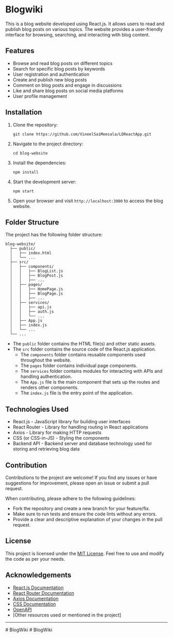 # Blogwiki
This is a blog website developed using React.js. It allows users to read and publish blog posts on various topics. The website provides a user-friendly interface for browsing, searching, and interacting with blog content.

## Features

- Browse and read blog posts on different topics
- Search for specific blog posts by keywords
- User registration and authentication
- Create and publish new blog posts
- Comment on blog posts and engage in discussions
- Like and share blog posts on social media platforms
- User profile management

## Installation

1. Clone the repository:

   ```shell
   git clone https://github.com/VineelSaiMeesala/LDReactApp.git
   ```

2. Navigate to the project directory:

   ```shell
   cd blog-website
   ```

3. Install the dependencies:

   ```shell
   npm install
   ```

4. Start the development server:

   ```shell
   npm start
   ```

5. Open your browser and visit `http://localhost:3000` to access the blog website.

## Folder Structure

The project has the following folder structure:

```
blog-website/
  ├── public/
  │   ├── index.html
  │   └── ...
  ├── src/
  │   ├── components/
  │   │   ├── BlogList.js
  │   │   ├── BlogPost.js
  │   │   ├── ...
  │   ├── pages/
  │   │   ├── HomePage.js
  │   │   ├── BlogPage.js
  │   │   ├── ...
  │   ├── services/
  │   │   ├── api.js
  │   │   ├── auth.js
  │   │   └── ...
  │   ├── App.js
  │   ├── index.js
  │   └── ...
  └── ...
```

- The `public` folder contains the HTML file(s) and other static assets.
- The `src` folder contains the source code of the React.js application.
  - The `components` folder contains reusable components used throughout the website.
  - The `pages` folder contains individual page components.
  - The `services` folder contains modules for interacting with APIs and handling authentication.
  - The `App.js` file is the main component that sets up the routes and renders other components.
  - The `index.js` file is the entry point of the application.

## Technologies Used

- React.js - JavaScript library for building user interfaces
- React Router - Library for handling routing in React applications
- Axios - Library for making HTTP requests
- CSS (or CSS-in-JS) - Styling the components
- Backend API - Backend server and database technology used for storing and retrieving blog data

## Contribution

Contributions to the project are welcome! If you find any issues or have suggestions for improvement, please open an issue or submit a pull request.

When contributing, please adhere to the following guidelines:

- Fork the repository and create a new branch for your feature/fix.
- Make sure to run tests and ensure the code lints without any errors.
- Provide a clear and descriptive explanation of your changes in the pull request.

## License

This project is licensed under the [MIT License](LICENSE). Feel free to use and modify the code as per your needs.

## Acknowledgements

- [React.js Documentation](https://reactjs.org/docs)
- [React Router Documentation](https://reactrouter.com)
- [Axios Documentation](https://axios-http.com)
- [CSS Documentation](https://developer.mozilla.org/en-US/docs/Web/CSS)
- [OpenAPI](https://openai.com)
- [Other resources used or mentioned in the project]

---
#   B l o g W i k i  
 #   B l o g W i k i  
 